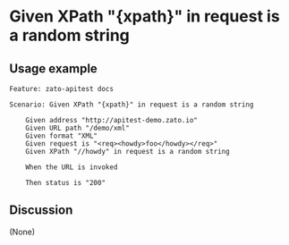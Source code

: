 
Given XPath "{xpath}" in request is a random string
=============================================================================================================

Usage example
-------------

```
Feature: zato-apitest docs

Scenario: Given XPath "{xpath}" in request is a random string

    Given address "http://apitest-demo.zato.io"
    Given URL path "/demo/xml"
    Given format "XML"
    Given request is "<req><howdy>foo</howdy></req>"
    Given XPath "//howdy" in request is a random string

    When the URL is invoked

    Then status is "200"
```

Discussion
----------

(None)